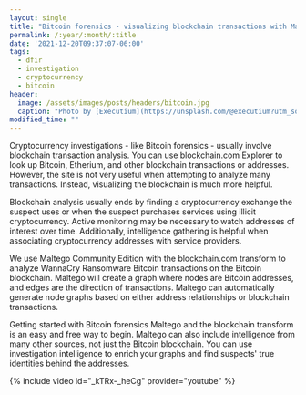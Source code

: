 ```yaml
---
layout: single
title: "Bitcoin forensics - visualizing blockchain transactions with Maltego"
permalink: /:year/:month/:title
date: '2021-12-20T09:37:07-06:00'
tags:
  - dfir
  - investigation
  - cryptocurrency
  - bitcoin
header:
  image: /assets/images/posts/headers/bitcoin.jpg
  caption: "Photo by [Executium](https://unsplash.com/@executium?utm_source=unsplash&utm_medium=referral&utm_content=creditCopyText) on [Unsplash](https://unsplash.com/s/photos/fast?utm_source=unsplash&utm_medium=referral&utm_content=creditCopyText)"
modified_time: ""
---
```


Cryptocurrency investigations - like Bitcoin forensics - usually involve blockchain transaction analysis. You can use blockchain.com Explorer to look up Bitcoin, Etherium, and other blockchain transactions or addresses. However, the site is not very useful when attempting to analyze many transactions. Instead, visualizing the blockchain is much more helpful.

Blockchain analysis usually ends by finding a cryptocurrency exchange the suspect uses or when the suspect purchases services using illicit cryptocurrency. Active monitoring may be necessary to watch addresses of interest over time. Additionally, intelligence gathering is helpful when associating cryptocurrency addresses with service providers.

We use Maltego Community Edition with the blockchain.com transform to analyze WannaCry Ransomware Bitcoin transactions on the Bitcoin blockchain. Maltego will create a graph where nodes are Bitcoin addresses, and edges are the direction of transactions. Maltego can automatically generate node graphs based on either address relationships or blockchain transactions.

Getting started with Bitcoin forensics Maltego and the blockchain transform is an easy and free way to begin. Maltego can also include intelligence from many other sources, not just the Bitcoin blockchain. You can use investigation intelligence to enrich your graphs and find suspects' true identities behind the addresses.

{% include video id="_kTRx-_heCg" provider="youtube" %}
